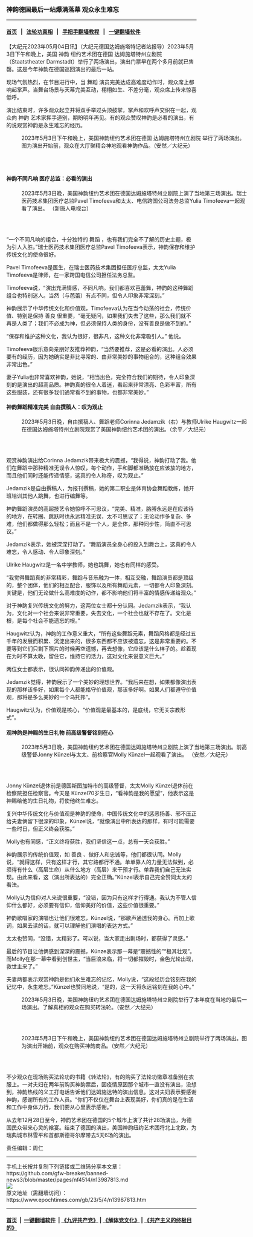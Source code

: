 ### 神韵德国最后一站爆满落幕 观众永生难忘
------------------------

#### [首页](https://github.com/gfw-breaker/banned-news3/blob/master/README.md) &nbsp;&nbsp;|&nbsp;&nbsp; [法轮功真相](https://github.com/begood0513/basic/blob/master/README.md)  &nbsp;&nbsp;|&nbsp;&nbsp; [手把手翻墙教程](https://github.com/gfw-breaker/guides/wiki)  &nbsp;&nbsp;|&nbsp;&nbsp; [一键翻墙软件](https://github.com/gfw-breaker/nogfw/blob/master/README.md)  



<div><p>
 【大纪元2023年05月04日讯】（大纪元德国达姆施塔特记者站报导）2023年5月3日下午和晚上，美国
 <ok href="https://www.epochtimes.com/gb/tag/%E7%A5%9E%E9%9F%B5.html">
  神韵
 </ok>
 纽约艺术团在德国
 <ok href="https://www.epochtimes.com/gb/tag/%E8%BE%BE%E5%A7%86%E6%96%BD%E5%A1%94%E7%89%B9%E5%B7%9E%E7%AB%8B%E5%89%A7%E9%99%A2.html">
  达姆施塔特州立剧院
 </ok>
 （Staatstheater Darmstadt）举行了两场演出，演出门票早在两个多月前就已售罄。这是今年神韵在德国巡回演出的最后一站。
</p>
<p>
 现场气氛热烈，在节目进行中，当
 <ok href="https://www.epochtimes.com/gb/tag/%E8%88%9E%E8%B9%88.html">
  舞蹈
 </ok>
 演员完美达成高难度动作时，观众席上都响起掌声。当舞台场景与天幕完美互动，栩栩如生、不差分毫，观众席上传来惊喜低呼。
</p>
<p>
 演出结束时，许多观众起立并将双手举过头顶鼓掌，掌声和欢呼声交织在一起，观众向
 <ok href="https://www.epochtimes.com/gb/tag/%E7%A5%9E%E9%9F%B5.html">
  神韵
 </ok>
 艺术家挥手道别，期盼明年再见。有的观众赞叹神韵是必看的演出，有的说观赏神韵是永生难忘的经历。
</p>
<figure aria-describedby="caption-attachment-13987820" class="wp-caption aligncenter" id="attachment_13987820" style="width: 600px">
 <ok href="https://i.epochtimes.com/assets/uploads/2023/05/id13987820-230503131451100101.jpg" target="_blank">
  <img alt="" class="size-large wp-image-13987820" src="https://i.epochtimes.com/assets/uploads/2023/05/id13987820-230503131451100101-600x400.jpg" title=""/>
 </ok>
 <br/><figcaption class="wp-caption-text" id="caption-attachment-13987820">
  2023年5月3日下午和晚上，美国神韵纽约艺术团在德国
  <ok href="https://www.epochtimes.com/gb/tag/%E8%BE%BE%E5%A7%86%E6%96%BD%E5%A1%94%E7%89%B9%E5%B7%9E%E7%AB%8B%E5%89%A7%E9%99%A2.html">
   达姆施塔特州立剧院
  </ok>
  举行了两场演出。图为演出开始前，观众在大厅聚精会神地观看神韵作品。（安然／大纪元）
 </figcaption><br/>
</figure><br/>
<h4>
 神韵不同凡响 医疗总监：必看的演出
</h4>
<figure aria-describedby="caption-attachment-13987825" class="wp-caption aligncenter" id="attachment_13987825" style="width: 600px">
 <ok href="https://i.epochtimes.com/assets/uploads/2023/05/id13987825-230503165942100101.jpg" target="_blank">
  <img alt="" class="size-large wp-image-13987825" src="https://i.epochtimes.com/assets/uploads/2023/05/id13987825-230503165942100101-600x400.jpg" title=""/>
 </ok>
 <br/><figcaption class="wp-caption-text" id="caption-attachment-13987825">
  2023年5月3日晚，美国神韵纽约艺术团在德国达姆施塔特州立剧院上演了当地第三场演出。瑞士医药技术集团医疗总监Pavel Timofeeva和太太、电信跨国公司法务总监Yulia Timofeeva一起观看了演出。 （新唐人电视台）
 </figcaption><br/>
</figure><br/>
<p>
 “一个不同凡响的组合，十分独特的
 <ok href="https://www.epochtimes.com/gb/tag/%E8%88%9E%E8%B9%88.html">
  舞蹈
 </ok>
 ，也有我们完全不了解的历史主题，极为引人入胜。”瑞士医药技术集团医疗总监Pavel Timofeeva表示，神韵保存和维护传统文化的使命很好。
</p>
<p>
 Pavel Timofeeva是医生，在瑞士医药技术集团担任医疗总监，太太Yulia Timofeeva是律师，在一家跨国电信公司担任法务总监。
</p>
<p>
 Timofeeva说，“演出充满情感，不同凡响。我们都喜欢芭蕾舞，神韵的这种舞蹈组合也特别迷人。当然（与芭蕾）有点不同，但令人印象非常深刻。”
</p>
<p>
 神韵展示了中华传统文化和价值观，Timofeeva认为在当今动荡的社会，传统价值、特别是保持
 <ok href="https://www.epochtimes.com/gb/tag/%E5%96%84%E8%89%AF.html">
  善良
 </ok>
 很重要，“毫无疑问，如果我们失去了这些，那么我们就不再是人类了；我们不必成为神，但必须保持人类的身份，没有善良是做不到的。”
</p>
<p>
 “保存和维护这种文化，我认为很好，很非凡，这种文化非常吸引人。” 他说。
</p>
<p>
 Timofeeva很乐意向亲朋好友推荐神韵，“当然要推荐，这是必看的演出。人必须要有的经历，因为她确实是非比寻常的、由非常美妙的事物组合的，这种组合效果非常出色。”
</p>
<p>
 妻子Yulia也非常喜欢神韵，她说，“相当出色，完全符合我们的期待，令人印象深刻的是演出的超高品质。神韵真的很令人着迷，看起来非常漂亮、色彩丰富，所有这些服装，还有很多我们通常看不到的事物，也都非常美妙。”
</p>
<h4>
 神韵舞蹈精准完美 自由撰稿人：叹为观止
</h4>
<figure aria-describedby="caption-attachment-13987832" class="wp-caption aligncenter" id="attachment_13987832" style="width: 600px">
 <ok href="https://i.epochtimes.com/assets/uploads/2023/05/id13987832-230503170002100101.jpg" target="_blank">
  <img alt="" class="size-large wp-image-13987832" src="https://i.epochtimes.com/assets/uploads/2023/05/id13987832-230503170002100101-600x400.jpg" title=""/>
 </ok>
 <br/><figcaption class="wp-caption-text" id="caption-attachment-13987832">
  2023年5月3日晚，自由撰稿人、舞蹈老师Corinna Jedamzik（右）与教师Ulrike Haugwitz一起在德国达姆施塔特州立剧院观赏了美国神韵纽约艺术团的演出。（余平／大纪元）
 </figcaption><br/>
</figure><br/>
<p>
 观赏神韵演出给Corinna Jedamzik带来极大的震撼，“我得说，神韵打动了我。他们在舞蹈中那种精准无误令人惊叹，每个动作，手和脚都准确放在应该放的地方，而且他们同时还能传递情感，这真的令人称奇，叹为观止。”
</p>
<p>
 Jedamzik是自由撰稿人，为报刊撰稿，她的第二职业是体育协会舞蹈教练，她开班培训其他人跳舞，也进行编舞等。
</p>
<p>
 神韵舞蹈演员的高超技艺令她惊呼不可思议，“完美、精准，胳膊永远是在应该待的地方，在转圈、跳跃时也永远精准无误，太不可思议了；无论动作多复杂、多难，他们都做得那么轻松；而且不是一个人，是全体，那种同步性，简直不可思议。”
</p>
<p>
 Jedamzik表示，她被深深打动了。“舞蹈演员全身心的投入到舞台上，这真的令人难忘，令人感动、令人印象深刻。”
</p>
<p>
 Ulrike Haugwitz是一名中学教师，她也跳舞，她也有同样的感受。
</p>
<p>
 “我觉得舞蹈真的非常精彩，舞蹈与音乐融为一体，相互交融，舞蹈演员都是顶级的，整个团体，他们的相互配合，服饰以及所有舞蹈元素，一切都令人印象深刻。关键是，他们无论做什么高难度的动作，都不影响他们将丰富的情感传递给观众。”
</p>
<p>
 对于神韵复兴传统文化的努力，这两位女士都十分认同。Jedamzik表示，“我认为，文化对一个社会来说非常重要，失去文化，一个社会也就不存在了。文化是根，是每个社会不能遗忘的根。”
</p>
<p>
 Haugwitz认为，神韵的工作意义重大，“所有这些舞蹈元素，舞蹈风格都是经过五千年的发展而积累、沉淀出来的，很多东西都不应该被遗忘，这是非常重要的。不要等到它们只剩下照片的时候再空遗憾，再去想像，它应该是什么样子的。趁着现在为时不算太晚，留住它，维持它的活力，这对文化来说意义巨大。”
</p>
<p>
 两位女士都表示，很认同神韵传递出的价值观。
</p>
<p>
 Jedamzik觉得，神韵展示了一个美妙的理想世界。“我后来在想，如果都像演出表现的那样该多好，如果每个人都能格守价值观，那该多好啊。如果人们都遵守价值观，那将是多么美妙的一个乌托邦”。
</p>
<p>
 Haugwitz认为，价值观是核心，“价值观是最基本的，是底线，它无关宗教形式”。
</p>
<h4>
 观神韵是神赐的生日礼物 前高级警督铭刻在心
</h4>
<figure aria-describedby="caption-attachment-13987834" class="wp-caption aligncenter" id="attachment_13987834" style="width: 600px">
 <ok href="https://i.epochtimes.com/assets/uploads/2023/05/id13987834-230503165934100101.jpg" target="_blank">
  <img alt="" class="size-large wp-image-13987834" src="https://i.epochtimes.com/assets/uploads/2023/05/id13987834-230503165934100101-600x400.jpg" title=""/>
 </ok>
 <br/><figcaption class="wp-caption-text" id="caption-attachment-13987834">
  2023年5月3日晚，美国神韵纽约艺术团在德国达姆施塔特州立剧院上演了当地第三场演出。前高级警督Jonny Künzel与太太、前检察官Molly Künzel一起观看了演出。 （安然／大纪元）
 </figcaption><br/>
</figure><br/>
<p>
 Jonny Künzel退休前是德国斯图加特市的高级警督，太太Molly Künzel退休前在检察院担任检察官。今天是 Künzel70岁生日，“看神韵是我的愿望”，他表示这是神赐给他的生日礼物，将使他终生难忘。
</p>
<p>
 复兴中华传统文化与价值观是神韵的使命，中国传统文化中的惩恶扬善、邪不压正给夫妻俩留下很深的印象，Künzel说，“就像演出中所表达的那样，有时可能需要一些时日，但正义终会获胜。”
</p>
<p>
 Molly也有同感，“正义终将获胜，我们坚信这一点，总有一天会获胜。”
</p>
<p>
 神韵展示的传统价值观，如
 <ok href="https://www.epochtimes.com/gb/tag/%E5%96%84%E8%89%AF.html">
  善良
 </ok>
 、做好人和忠诚等，他们都很认同。Molly说，“就得这样，只有这样才行，其它路都行不通。单单靠人的力量无法做到，必须得有什么（高层生命）从什么地方（高层）来干预才行。单靠我们自己无法实现。由此来看，这（演出所表达的）完全正确。”Künzel表示自己完全赞同太太的看法。
</p>
<p>
 Molly认为信仰对人来说很重要，“没错，因为只有这样才行得通。我认为不管人信仰什么都好，必须要有信仰，信仰美好的价值，这些价值很重要。”
</p>
<p>
 神韵歌唱家的演唱也让他们很难忘，Künzel说，“那歌声通透我的身心。再加上歌词，如果去读的话，就可以理解他们演唱的表达方式。”
</p>
<p>
 太太也赞同，“没错，太精彩了。可以说，当大家走出剧场时，都获得了灵感。”
</p>
<p>
 最后的节目让他俩感到深深的震撼，Künze表示那一幕是“震撼性的”“极其壮观”。而Molly在那一幕中看到创世主，“当巨浪来临，将一切都摧毁时，金色光轮出现，救世主来了。”
</p>
<p>
 夫妻两都表示观赏神韵是他们永生难忘的记忆，Molly说，“这段经历会铭刻在我的记忆中，永生难忘。”Künzel也赞同地说，“是的，这一天将永远铭刻在我的心中。”
</p>
<figure aria-describedby="caption-attachment-13987837" class="wp-caption aligncenter" id="attachment_13987837" style="width: 600px">
 <ok href="https://i.epochtimes.com/assets/uploads/2023/05/id13987837-230503165937100101.jpg" target="_blank">
  <img alt="" class="size-large wp-image-13987837" src="https://i.epochtimes.com/assets/uploads/2023/05/id13987837-230503165937100101-600x400.jpg" title=""/>
 </ok>
 <br/><figcaption class="wp-caption-text" id="caption-attachment-13987837">
  2023年5月3日晚，美国神韵纽约艺术团在德国达姆施塔特州立剧院举行了本年度在当地的最后一场演出。了解真相的观众在购买转法轮。（安然／大纪元）
 </figcaption><br/>
</figure><br/>
<figure aria-describedby="caption-attachment-13987841" class="wp-caption aligncenter" id="attachment_13987841" style="width: 600px">
 <ok href="https://i.epochtimes.com/assets/uploads/2023/05/id13987841-230503170000100101.jpg" target="_blank">
  <img alt="" class="size-large wp-image-13987841" src="https://i.epochtimes.com/assets/uploads/2023/05/id13987841-230503170000100101-600x400.jpg" title=""/>
 </ok>
 <br/><figcaption class="wp-caption-text" id="caption-attachment-13987841">
  2023年5月3日下午和晚上，美国神韵纽约艺术团在德国达姆施塔特州立剧院举行了两场演出。图为演出开始前，观众在购买神韵商品。（安然／大纪元）
 </figcaption><br/>
</figure><br/>
<p>
 不少观众在现场购买法轮功的书籍《转法轮》，有的购买了法轮功徽章准备别在衣服上。一对夫妇在两年前购买神韵票后，因疫情原因那个城市一直没有演出，没想到，神韵热线的义工打电话告诉他们达姆施达特的演出信息。这对夫妇表示要感谢神韵，感谢所有的工作人员。“你们不仅仅在舞台上表现美好，你们真的是在生活和工作中身体力行，我们要从心里表示感谢。”
</p>
<p>
 从去年12月28日至今，神韵艺术团在德国的5个城市上演了共计28场演出，为德国民众带来心灵的飨宴。结束了德国的演出，美国神韵纽约艺术团将北上北欧，为瑞典城市林雪平和首都斯德哥尔摩带去5天6场的演出。
</p>
<p>
 责任编辑：周仁
</p>
</div>
<hr/>
手机上长按并复制下列链接或二维码分享本文章：<br/>
https://github.com/gfw-breaker/banned-news3/blob/master/pages/nf4514/n13987813.md <br/>
<a href='https://github.com/gfw-breaker/banned-news3/blob/master/pages/nf4514/n13987813.md'><img src='https://github.com/gfw-breaker/banned-news3/blob/master/pages/nf4514/n13987813.md.png'/></a> <br/>
原文地址（需翻墙访问）：https://www.epochtimes.com/gb/23/5/4/n13987813.htm


------------------------
#### [首页](https://github.com/gfw-breaker/banned-news3/blob/master/README.md) &nbsp;|&nbsp; [一键翻墙软件](https://github.com/gfw-breaker/nogfw/blob/master/README.md) &nbsp;| [《九评共产党》](https://github.com/gfw-breaker/9ping.md/blob/master/README.md#九评之一评共产党是什么) | [《解体党文化》](https://github.com/gfw-breaker/jtdwh.md/blob/master/README.md) | [《共产主义的终极目的》](https://github.com/gfw-breaker/gczydzjmd.md/blob/master/README.md)


<img src='http://gfw-breaker.win/banned-news3/pages/nf4514/n13987813.md' width='0px' height='0px'/>